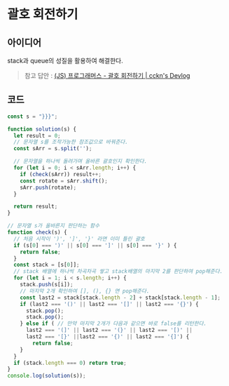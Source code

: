 # 괄호 회전하기

## 아이디어
stack과 queue의 성질을 활용하여 해결한다.

> 참고 답안 : [(JS) 프로그래머스 - 괄호 회전하기 | cckn's Devlog](https://www.cckn.dev/problem-solve/(js)-%ED%94%84%EB%A1%9C%EA%B7%B8%EB%9E%98%EB%A8%B8%EC%8A%A4---%EA%B4%84%ED%98%B8-%ED%9A%8C%EC%A0%84%ED%95%98%EA%B8%B0/)

## 코드

```js
const s = "}}}";

function solution(s) {
  let result = 0;
  // 문자열 s를 조작가능한 참조값으로 바꿔준다.
  const sArr = s.split('');

  // 문자열을 하나씩 돌려가며 올바른 괄호인지 확인한다.
  for (let i = 0; i < sArr.length; i++) {
    if (check(sArr)) result++;
    const rotate = sArr.shift();
    sArr.push(rotate);
  }

  return result;
}

// 문자열 s가 올바른지 판단하는 함수
function check(s) {
  // 처음 시작이 ')', ']', '}' 라면 이미 틀린 괄호
  if (s[0] === ')' || s[0] === ']' || s[0] === '}' ) {
    return false;
  }
  const stack = [s[0]];
  // stack 배열에 하나씩 차곡차곡 쌓고 stack배열의 마지막 2를 판단하여 pop해준다.
  for (let i = 1; i < s.length; i++) {
    stack.push(s[i]);
    // 마지막 2개 확인하여 [], (), {} 면 pop해준다.
    const last2 = stack[stack.length - 2] + stack[stack.length - 1];
    if (last2 === '()' || last2 === '[]' || last2 === '{}') {
      stack.pop();
      stack.pop();
    } else if ( // 만약 마지막 2개가 다음과 같으면 바로 false를 리턴한다.
      last2 === '(]' || last2 === '(}' || last2 === '[)' ||
      last2 === '[}' ||last2 === '{)' || last2 === '{]') {
        return false;
    }
  }
  if (stack.length === 0) return true;
}
console.log(solution(s));

```